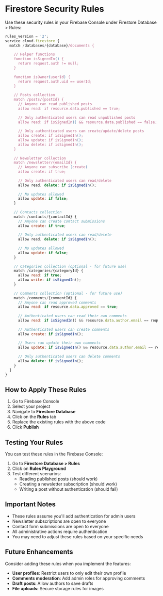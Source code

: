 # Firestore Security Rules

Use these security rules in your Firebase Console under Firestore Database > Rules:

```javascript
rules_version = '2';
service cloud.firestore {
  match /databases/{database}/documents {
    
    // Helper functions
    function isSignedIn() {
      return request.auth != null;
    }
    
    function isOwner(userId) {
      return request.auth.uid == userId;
    }
    
    // Posts collection
    match /posts/{postId} {
      // Anyone can read published posts
      allow read: if resource.data.published == true;
      
      // Only authenticated users can read unpublished posts
      allow read: if isSignedIn() && resource.data.published == false;
      
      // Only authenticated users can create/update/delete posts
      allow create: if isSignedIn();
      allow update: if isSignedIn();
      allow delete: if isSignedIn();
    }
    
    // Newsletter collection
    match /newsletter/{emailId} {
      // Anyone can subscribe (create)
      allow create: if true;
      
      // Only authenticated users can read/delete
      allow read, delete: if isSignedIn();
      
      // No updates allowed
      allow update: if false;
    }
    
    // Contacts collection
    match /contacts/{contactId} {
      // Anyone can create contact submissions
      allow create: if true;
      
      // Only authenticated users can read/delete
      allow read, delete: if isSignedIn();
      
      // No updates allowed
      allow update: if false;
    }
    
    // Categories collection (optional - for future use)
    match /categories/{categoryId} {
      allow read: if true;
      allow write: if isSignedIn();
    }
    
    // Comments collection (optional - for future use)
    match /comments/{commentId} {
      // Anyone can read approved comments
      allow read: if resource.data.approved == true;
      
      // Authenticated users can read their own comments
      allow read: if isSignedIn() && resource.data.author.email == request.auth.token.email;
      
      // Authenticated users can create comments
      allow create: if isSignedIn();
      
      // Users can update their own comments
      allow update: if isSignedIn() && resource.data.author.email == request.auth.token.email;
      
      // Only authenticated users can delete comments
      allow delete: if isSignedIn();
    }
  }
}
```

## How to Apply These Rules

1. Go to Firebase Console
2. Select your project
3. Navigate to **Firestore Database**
4. Click on the **Rules** tab
5. Replace the existing rules with the above code
6. Click **Publish**

## Testing Your Rules

You can test these rules in the Firebase Console:

1. Go to **Firestore Database > Rules**
2. Click on **Rules Playground**
3. Test different scenarios:
   - Reading published posts (should work)
   - Creating a newsletter subscription (should work)
   - Writing a post without authentication (should fail)

## Important Notes

- These rules assume you'll add authentication for admin users
- Newsletter subscriptions are open to everyone
- Contact form submissions are open to everyone
- All administrative actions require authentication
- You may need to adjust these rules based on your specific needs

## Future Enhancements

Consider adding these rules when you implement the features:

- **User profiles**: Restrict users to only edit their own profile
- **Comments moderation**: Add admin roles for approving comments
- **Draft posts**: Allow authors to save drafts
- **File uploads**: Secure storage rules for images
